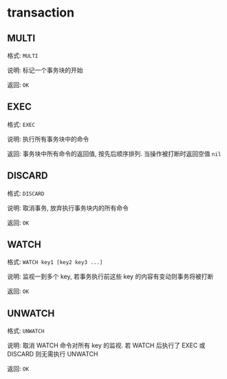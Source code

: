 # transaction

## MULTI

格式: `MULTI`

说明: 标记一个事务块的开始

返回: `OK`


## EXEC

格式: `EXEC`

说明: 执行所有事务块中的命令

返回: 事务块中所有命令的返回值, 按先后顺序排列. 当操作被打断时返回空值 `nil`


## DISCARD

格式: `DISCARD`

说明: 取消事务, 放弃执行事务块内的所有命令

返回: `OK`


## WATCH

格式: `WATCH key1 [key2 key3 ...]`

说明: 监视一到多个 key, 若事务执行前这些 key 的内容有变动则事务将被打断

返回: `OK`


## UNWATCH

格式: `UNWATCH`

说明: 取消 WATCH 命令对所有 key 的监视. 若 WATCH 后执行了 EXEC 或 DISCARD 则无需执行 UNWATCH

返回: `OK`
